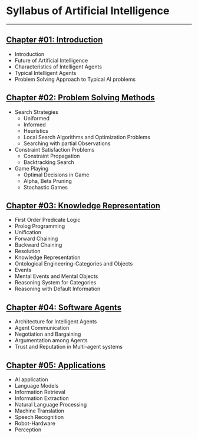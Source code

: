 # Syllabus of Artificial Intelligence

---

## [Chapter #01: Introduction](./Chapter1/Readme.md)
- Introduction
- Future of Artificial Intelligence
- Characteristics of Intelligent Agents
- Typical Intelligent Agents
- Problem Solving Approach to Typical AI problems

## [Chapter #02: Problem Solving Methods](./Chapter2/Readme.md)
- Search Strategies
  - Uniformed
  - Informed
  - Heuristics
  - Local Search Algorithms and Optimization Problems
  - Searching with partial Observations
- Constraint Satisfaction Problems
  - Constraint Propagation
  - Backtracking Search
- Game Playing
  - Optimal Decisions in Game
  - Alpha, Beta Pruning
  - Stochastic Games

## [Chapter #03: Knowledge Representation](./Chapter3/Readme.md)
- First Order Predicate Logic
- Prolog Programming
- Unification
- Forward Chaining
- Backward Chaining
- Resolution
- Knowledge Representation
- Ontological Engineering-Categories and Objects
- Events
- Mental Events and Mental Objects
- Reasoning System for Categories
- Reasoning with Default Information

## [Chapter #04: Software Agents](./Chapter4/Readme.md)
- Architecture for Intelligent Agents
- Agent Communication
- Negotiation and Bargaining
- Argumentation among Agents
- Trust and Reputation in Multi-agent systems

## [Chapter #05: Applications](./Chapter5/Readme.md)
- AI application
- Language Models
- Information Retrieval
- Information Extraction
- Natural Language Processing
- Machine Translation
- Speech Recognition
- Robot-Hardware
- Perception
